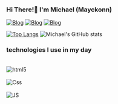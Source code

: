 ### Hi There!🤙 I'm Michael (Mayckonn)


[![Blog](https://img.shields.io/badge/LinkedIn-0077B5?style=for-the-badge&logo=linkedin&logoColor=white)](https://www.linkedin.com/in/michael-mcb/)
[![Blog](https://img.shields.io/badge/Instagram-E4405F?style=for-the-badge&logo=instagram&logoColor=white)](https://www.instagram.com/omichaelcb/)
[![Blog](https://img.shields.io/badge/Facebook-1877F2?style=for-the-badge&logo=facebook&logoColor=white)](https://www.facebook.com/mayckonn.costa/)

[![Top Langs](https://github-readme-stats.vercel.app/api/top-langs/?username=michaelcbb&layout=pie)](https://github.com/michaelcbb/github-readme-stats)
![Michael's GitHub stats](https://github-readme-stats.vercel.app/api?username=michaelcbb&show_icons=true&theme=dracula)

### technologies I use in my day

<div style="display: inline_block"><br/>
<img align="center" alt="html5" src="https://img.shields.io/badge/HTML5-E34F26?style=for-the-badge&logo=html5&logoColor=white"/>
</div>
<div style="display: inline_block"><br/>
<img align="center" alt="Css" src="https://img.shields.io/badge/CSS-239120?&style=for-the-badge&logo=css3&logoColor=white"/>
</div>
<div style="display: inline_block"><br/>
<img align="center" alt="JS" src="https://img.shields.io/badge/JavaScript-323330?style=for-the-badge&logo=javascript&logoColor=F7DF1E"/>
</div>
